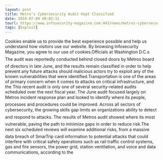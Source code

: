 ```yaml
---
layout: post
title: Metro's Cybersecurity Audit Kept Classified
date: 2018-07-09 00:02:11
tourl: https://www.infosecurity-magazine.com:443/news/metros-cybersecurity-audit-kept/
tags: [Exploit]
---
```

Cookies enable us to provide the best experience possible and help us understand how visitors use our website. By browsing Infosecurity Magazine, you agree to our use of cookies.Officials at Washington D.C.s The audit was reportedly conducted behind closed doors by Metros board of directors in late June, and the results remain classified in order to help prevent any future attacks should malicious actors try to exploit any of the known vulnerabilities that were identified.Transportation is one of the areas of primary concern when it comes to attacks on critical infrastructure, and the This recent audit is only one of several security-related audits scheduled over the next fiscal year. The June audit focused largely on Metros incident response plan and looked to identify where its people, processes and procedures could be improved. Across all sectors of cybersecurity, the growing skills gap limits an organizations ability to detect and respond to attacks. The results of Metros audit showed where its most vulnerable, paving the path to minimize gaps in order to reduce risk.The next six scheduled reviews will examine additional risks, from a massive data breach of SmarTrip card information to potential attacks that could interfere with critical safety operations such as rail traffic control systems, gas and fire sensors, the power grid, station ventilation, and voice and data communications, according to the 